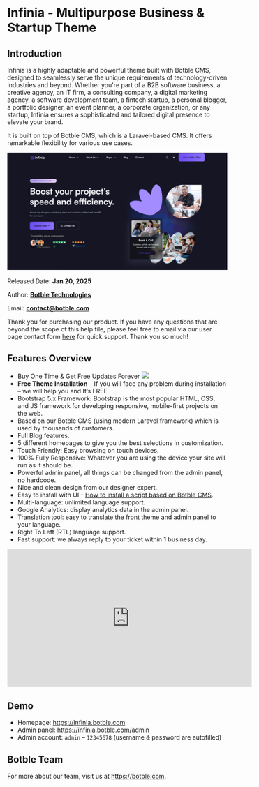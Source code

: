 # Infinia - Multipurpose Business &amp; Startup Theme

## Introduction

Infinia is a highly adaptable and powerful theme built with Botble CMS, designed to seamlessly serve the unique requirements of technology-driven industries and beyond. Whether you're part of a B2B software business, a creative agency, an IT firm, a consulting company, a digital marketing agency, a software development team, a fintech startup, a personal blogger, a portfolio designer, an event planner, a corporate organization, or any startup, Infinia ensures a sophisticated and tailored digital presence to elevate your brand.

It is built on top of Botble CMS, which is a Laravel-based CMS. It offers remarkable flexibility for various use cases.

![Overview](./images/overview.png)

Released Date: **Jan 20, 2025**

Author: **[Botble Technologies](https://botble.com)**

Email: **contact@botble.com**

Thank you for purchasing our product. If you have any questions that are beyond the scope of this help file, please feel
free to email via our user page contact form [here](https://codecanyon.net/user/botble) for quick support. Thank you
so much!

## Features Overview

* Buy One Time & Get Free Updates Forever ![](https://codecanyon.net/user/botble)
* **Free Theme Installation** – If you will face any problem during installation – we will help you and It’s FREE
* Bootstrap 5.x Framework: Bootstrap is the most popular HTML, CSS, and JS framework for developing responsive,
  mobile-first projects on the web.
* Based on our Botble CMS (using modern Laravel framework) which is used by thousands of customers.
* Full Blog features.
* 5 different homepages to give you the best selections in customization.
* Touch Friendly: Easy browsing on touch devices.
* 100% Fully Responsive: Whatever you are using the device your site will run as it should be.
* Powerful admin panel, all things can be changed from the admin panel, no hardcode.
* Nice and clean design from our designer expert.
* Easy to install with UI - [How to install a script based on Botble CMS](https://www.youtube.com/watch?v=Ox2WgQqOQoQ).
* Multi-language: unlimited language support.
* Google Analytics: display analytics data in the admin panel.
* Translation tool: easy to translate the front theme and admin panel to your language.
* Right To Left (RTL) language support.
* Fast support: we always reply to your ticket within 1 business day.

<iframe width="560" height="315" src="https://www.youtube.com/embed/iam99NkUIu0?si=TgMuYk1FXBulO3P9" title="YouTube video player" frameborder="0" allow="accelerometer; autoplay; clipboard-write; encrypted-media; gyroscope; picture-in-picture; web-share" referrerpolicy="strict-origin-when-cross-origin" allowfullscreen></iframe>

## Demo

* Homepage: https://infinia.botble.com
* Admin panel: https://infinia.botble.com/admin
* Admin account: `admin` – `12345678` (username & password are autofilled)

## Botble Team

For more about our team, visit us at https://botble.com.
